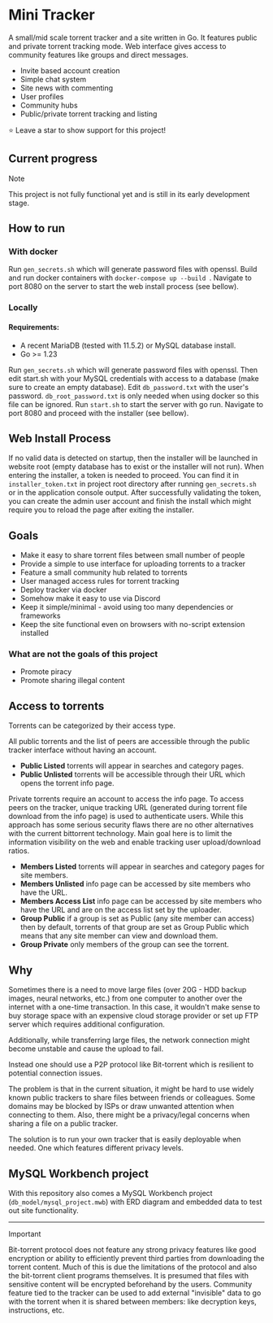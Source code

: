 # Mini Tracker
A small/mid scale torrent tracker and a site written in Go. It features public and private torrent tracking mode. Web interface gives access to community features like groups and direct messages.

- Invite based account creation
- Simple chat system
- Site news with commenting
- User profiles
- Community hubs
- Public/private torrent tracking and listing

⭐ Leave a star to show support for this project!


## Current progress
> [!NOTE]  
> This project is not fully functional yet and is still in its early development stage.

## How to run

### With docker

Run `gen_secrets.sh` which will generate password files with openssl. Build and run docker containers with `docker-compose up --build `. Navigate to port 8080 on the server to start the web install process (see bellow).

### Locally

#### Requirements:
 * A recent MariaDB (tested with 11.5.2) or MySQL database install.
 * Go >= 1.23

Run `gen_secrets.sh` which will generate password files with openssl. Then edit start.sh with your MySQL credentials with access to a database (make sure to create an empty database). Edit `db_password.txt` with the user's password. `db_root_password.txt` is only needed when using docker so this file can be ignored. Run `start.sh` to start the server with go run. Navigate to port 8080 and proceed with the installer (see bellow).

## Web Install Process
If no valid data is detected on startup, then the installer will be launched in website root (empty database has to exist or the installer will not run). When entering the installer, a token is needed to proceed. You can find it in `installer_token.txt` in project root directory after running `gen_secrets.sh` or in the application console output. After successfully validating the token, you can create the admin user account and finish the install which might require you to reload the page after exiting the installer.

## Goals
- Make it easy to share torrent files between small number of people
- Provide a simple to use interface for uploading torrents to a tracker
- Feature a small community hub related to torrents
- User managed access rules for torrent tracking
- Deploy tracker via docker
- Somehow make it easy to use via Discord
- Keep it simple/minimal - avoid using too many dependencies or frameworks
- Keep the site functional even on browsers with no-script extension installed

### What are not the goals of this project
- Promote piracy
- Promote sharing illegal content

## Access to torrents
Torrents can be categorized by their access type.

All public torrents and the list of peers are accessible through the public tracker interface without having an account.

- **Public Listed** torrents will appear in searches and category pages.
- **Public Unlisted** torrents will be accessible through their URL which opens the torrent info page. 

Private torrents require an account to access the info page. To access peers on the tracker, unique tracking URL (generated during torrent file download from the info page) is used to authenticate users. While this approach has some serious security flaws there are no other alternatives with the current bittorrent technology. Main goal here is to limit the information visibility on the web and enable tracking user upload/download ratios.

- **Members Listed** torrents will appear in searches and category pages for site members.
- **Members Unlisted** info page can be accessed by site members who have the URL.
- **Members Access List** info page can be accessed by site members who have the URL and are on the access list set by the uploader.
- **Group Public** if a group is set as Public (any site member can access) then by default, torrents of that group are set as Group Public which means that any site member can view and download them.
- **Group Private** only members of the group can see the torrent.


## Why
Sometimes there is a need to move large files (over 20G - HDD backup images, neural networks, etc.) from one computer to another over the internet with a one-time transaction. In this case, it wouldn't make sense to buy storage space with an expensive cloud storage provider or set up FTP server which requires additional configuration. 

Additionally, while transferring large files, the network connection might become unstable and cause the upload to fail.

Instead one should use a P2P protocol like Bit-torrent which is resilient to potential connection issues.

The problem is that in the current situation, it might be hard to use widely known public trackers to share files between friends or colleagues. Some domains may be blocked by ISPs or draw unwanted attention when connecting to them. Also, there might be a privacy/legal concerns when sharing a file on a public tracker.

The solution is to run your own tracker that is easily deployable when needed. One which features different privacy levels.

## MySQL Workbench project
With this repository also comes a MySQL Workbench project (`db_model/mysql_project.mwb`) with ERD diagram and embedded data to test out site functionality. 

---

> [!IMPORTANT]  
> Bit-torrent protocol does not feature any strong privacy features like good encryption or ability to efficiently prevent third parties from downloading the torrent content. Much of this is due the limitations of the protocol and also the bit-torrent client programs themselves. It is presumed that files with sensitive content will be encrypted beforehand by the users. Community feature tied to the tracker can be used to add external "invisible" data to go with the torrent when it is shared between members: like decryption keys, instructions, etc.